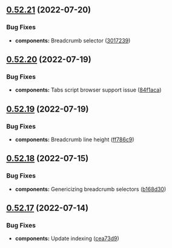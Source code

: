 ## [0.52.21](https://github.com/jacecotton/tcds/compare/v0.52.20...v0.52.21) (2022-07-20)


### Bug Fixes

* **components:** Breadcrumb selector ([3017239](https://github.com/jacecotton/tcds/commit/3017239115b8b04a3cc0017c185e1ad608c0e26b))



## [0.52.20](https://github.com/jacecotton/tcds/compare/v0.52.19...v0.52.20) (2022-07-19)


### Bug Fixes

* **components:** Tabs script browser support issue ([84f1aca](https://github.com/jacecotton/tcds/commit/84f1aca0e146bc294ac238a5ec788bb3f18bec46))



## [0.52.19](https://github.com/jacecotton/tcds/compare/v0.52.18...v0.52.19) (2022-07-19)


### Bug Fixes

* **components:** Breadcrumb line height ([ff786c9](https://github.com/jacecotton/tcds/commit/ff786c9c11edad421cd0e51a7a5f29431b4e4eca))



## [0.52.18](https://github.com/jacecotton/tcds/compare/v0.52.17...v0.52.18) (2022-07-15)


### Bug Fixes

* **components:** Genericizing breadcrumb selectors ([b168d30](https://github.com/jacecotton/tcds/commit/b168d30f6a4e099caebb9025b96219e62a1d819e))



## [0.52.17](https://github.com/jacecotton/tcds/compare/v0.52.16...v0.52.17) (2022-07-14)


### Bug Fixes

* **components:** Update indexing ([cea73d9](https://github.com/jacecotton/tcds/commit/cea73d923525c5b9c96f94225d522c0142636a8c))



